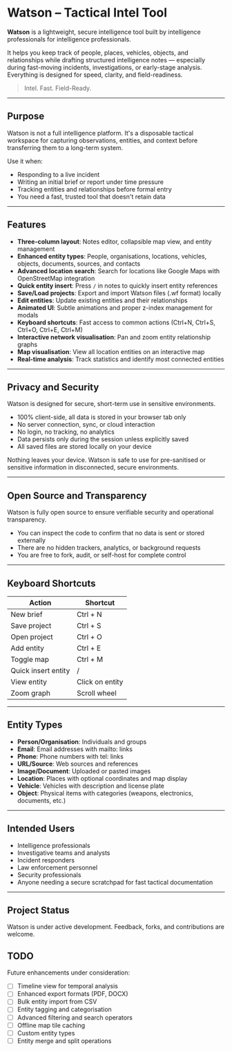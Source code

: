 # Watson – Tactical Intel Tool

**Watson** is a lightweight, secure intelligence tool built by intelligence professionals for intelligence professionals.

It helps you keep track of people, places, vehicles, objects, and relationships while drafting structured intelligence notes — especially during fast-moving incidents, investigations, or early-stage analysis. Everything is designed for speed, clarity, and field-readiness.

> Intel. Fast. Field-Ready.

---

## Purpose

Watson is not a full intelligence platform. It's a disposable tactical workspace for capturing observations, entities, and context before transferring them to a long-term system.

Use it when:
- Responding to a live incident
- Writing an initial brief or report under time pressure
- Tracking entities and relationships before formal entry
- You need a fast, trusted tool that doesn't retain data

---

## Features

- **Three-column layout**: Notes editor, collapsible map view, and entity management
- **Enhanced entity types**: People, organisations, locations, vehicles, objects, documents, sources, and contacts
- **Advanced location search**: Search for locations like Google Maps with OpenStreetMap integration
- **Quick entity insert**: Press `/` in notes to quickly insert entity references
- **Save/Load projects**: Export and import Watson files (.wf format) locally
- **Edit entities**: Update existing entities and their relationships
- **Animated UI**: Subtle animations and proper z-index management for modals
- **Keyboard shortcuts**: Fast access to common actions (Ctrl+N, Ctrl+S, Ctrl+O, Ctrl+E, Ctrl+M)
- **Interactive network visualisation**: Pan and zoom entity relationship graphs
- **Map visualisation**: View all location entities on an interactive map
- **Real-time analysis**: Track statistics and identify most connected entities

---

## Privacy and Security

Watson is designed for secure, short-term use in sensitive environments.

- 100% client-side, all data is stored in your browser tab only
- No server connection, sync, or cloud interaction
- No login, no tracking, no analytics
- Data persists only during the session unless explicitly saved
- All saved files are stored locally on your device

Nothing leaves your device. Watson is safe to use for pre-sanitised or sensitive information in disconnected, secure environments.

---

## Open Source and Transparency

Watson is fully open source to ensure verifiable security and operational transparency.

- You can inspect the code to confirm that no data is sent or stored externally
- There are no hidden trackers, analytics, or background requests
- You are free to fork, audit, or self-host for complete control

---

## Keyboard Shortcuts

| Action              | Shortcut         |
|---------------------|------------------|
| New brief           | Ctrl + N         |
| Save project        | Ctrl + S         |
| Open project        | Ctrl + O         |
| Add entity          | Ctrl + E         |
| Toggle map          | Ctrl + M         |
| Quick insert entity | /                |
| View entity         | Click on entity  |
| Zoom graph          | Scroll wheel     |

---

## Entity Types

- **Person/Organisation**: Individuals and groups
- **Email**: Email addresses with mailto: links
- **Phone**: Phone numbers with tel: links
- **URL/Source**: Web sources and references
- **Image/Document**: Uploaded or pasted images
- **Location**: Places with optional coordinates and map display
- **Vehicle**: Vehicles with description and license plate
- **Object**: Physical items with categories (weapons, electronics, documents, etc.)

---

## Intended Users

- Intelligence professionals
- Investigative teams and analysts
- Incident responders
- Law enforcement personnel
- Security professionals
- Anyone needing a secure scratchpad for fast tactical documentation

---

## Project Status

Watson is under active development. Feedback, forks, and contributions are welcome.

## TODO

Future enhancements under consideration:

- [ ] Timeline view for temporal analysis
- [ ] Enhanced export formats (PDF, DOCX)
- [ ] Bulk entity import from CSV
- [ ] Entity tagging and categorisation
- [ ] Advanced filtering and search operators
- [ ] Offline map tile caching
- [ ] Custom entity types
- [ ] Entity merge and split operations